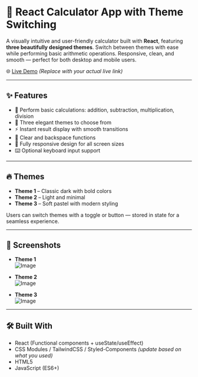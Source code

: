 # 🎨 React Calculator App with Theme Switching

A visually intuitive and user-friendly calculator built with **React**, featuring **three beautifully designed themes**. Switch between themes with ease while performing basic arithmetic operations. Responsive, clean, and smooth — perfect for both desktop and mobile users.

🌐 [Live Demo](https://numerical-calculator.netlify.app/) 
*(Replace with your actual live link)*

---

## ✨ Features

- 🧮 Perform basic calculations: addition, subtraction, multiplication, division
- 🎨 Three elegant themes to choose from
- ⚡ Instant result display with smooth transitions
- 🔁 Clear and backspace functions
- 📱 Fully responsive design for all screen sizes
- ⌨️ Optional keyboard input support

---

## 🔥 Themes

- **Theme 1** – Classic dark with bold colors  
- **Theme 2** – Light and minimal  
- **Theme 3** – Soft pastel with modern styling

Users can switch themes with a toggle or button — stored in state for a seamless experience.

---

## 📸 Screenshots


- **Theme 1**  
![Image](https://github.com/user-attachments/assets/710064a5-d51e-4b39-8573-732d638e5531)

- **Theme 2**  
![Image](https://github.com/user-attachments/assets/bb51b351-ec34-4b18-ae33-44fbdfa6bcc9)

- **Theme 3**  
![Image](https://github.com/user-attachments/assets/a6b8116d-b727-4f5b-abfa-9f52e75ad27c)

---

## 🛠️ Built With

- React (Functional components + useState/useEffect)
- CSS Modules / TailwindCSS / Styled-Components *(update based on what you used)*
- HTML5
- JavaScript (ES6+)





